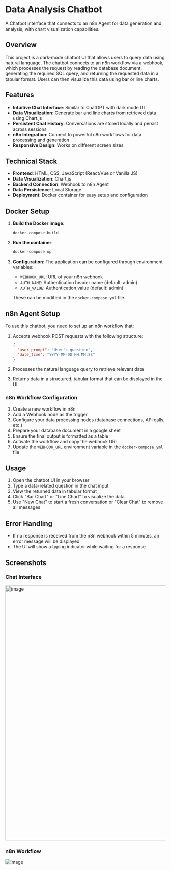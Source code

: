 # Data Analysis Chatbot

A Chatbot interface that connects to an n8n Agent for data generation and analysis, with chart visualization capabilities.

## Overview

This project is a dark-mode chatbot UI that allows users to query data using natural language. The chatbot connects to an n8n workflow via a webhook, which processes the request by reading the database document, generating the required SQL query, and returning the requested data in a tabular format. Users can then visualize this data using bar or line charts.

## Features

- **Intuitive Chat Interface**: Similar to ChatGPT with dark mode UI
- **Data Visualization**: Generate bar and line charts from retrieved data using Chart.js
- **Persistent Chat History**: Conversations are stored locally and persist across sessions
- **n8n Integration**: Connect to powerful n8n workflows for data processing and generation
- **Responsive Design**: Works on different screen sizes

## Technical Stack

- **Frontend**: HTML, CSS, JavaScript (React/Vue or Vanilla JS)
- **Data Visualization**: Chart.js
- **Backend Connection**: Webhook to n8n Agent
- **Data Persistence**: Local Storage
- **Deployment**: Docker container for easy setup and configuration

## Docker Setup

1. **Build the Docker image**:
   ```bash
   docker-compose build
   ```

2. **Run the container**:
   ```bash
   docker-compose up
   ```

3. **Configuration**:
   The application can be configured through environment variables:
   - `WEBHOOK_URL`: URL of your n8n webhook
   - `AUTH_NAME`: Authentication header name (default: admin)
   - `AUTH_VALUE`: Authentication value (default: admin)

   These can be modified in the `docker-compose.yml` file.

## n8n Agent Setup

To use this chatbot, you need to set up an n8n workflow that:

1. Accepts webhook POST requests with the following structure:
   ```json
   {
     "user_prompt": "User's question",
     "date_time": "YYYY-MM-DD HH:MM:SS"
   }
   ```

2. Processes the natural language query to retrieve relevant data
   
3. Returns data in a structured, tabular format that can be displayed in the UI

### n8n Workflow Configuration

1. Create a new workflow in n8n
2. Add a Webhook node as the trigger
3. Configure your data processing nodes (database connections, API calls, etc.)
4. Prepare your database document in a google sheet
5. Ensure the final output is formatted as a table
6. Activate the workflow and copy the webhook URL
7. Update the `WEBHOOK_URL` environment variable in the `docker-compose.yml` file

## Usage

1. Open the chatbot UI in your browser
2. Type a data-related question in the chat input
3. View the returned data in tabular format
4. Click "Bar Chart" or "Line Chart" to visualize the data
5. Use "New Chat" to start a fresh conversation or "Clear Chat" to remove all messages

## Error Handling

- If no response is received from the n8n webhook within 5 minutes, an error message will be displayed
- The UI will show a typing indicator while waiting for a response

## Screenshots

### Chat Interface
<img width="800" alt="image" src="https://github.com/user-attachments/assets/85a5acef-4f41-4ddc-9571-e311e41955ee" />


### n8n Workflow
![image](https://github.com/user-attachments/assets/1845e338-e348-49f4-9f10-e3659e801349)





